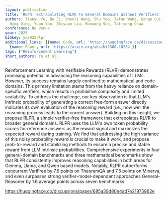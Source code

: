 ```yaml
---
layout: publication
title: 'RLPR: Extrapolating RLVR To General Domains Without Verifiers'
authors: Tianyu Yu, Bo Ji, Shouli Wang, Shu Yao, Zefan Wang, Ganqu Cui, Lifan Yuan,
  Ning Ding, Yuan Yao, Zhiyuan Liu, Maosong Sun, Tat-seng Chua
conference: No Venue
year: 2025
bibkey: yu2025rlpr
additional_links: [{name: Code, url: 'https://huggingface.co/discussions/paper/685a39d80e4ad7e21975862e'},
  {name: Paper, url: 'https://arxiv.org/abs/hf2506.18254'}]
tags: ["Reinforcement Learning"]
short_authors: Yu et al.
---
```

Reinforcement Learning with Verifiable Rewards (RLVR) demonstrates promising potential in advancing the reasoning capabilities of LLMs. However, its success remains largely confined to mathematical and code domains. This primary limitation stems from the heavy reliance on domain-specific verifiers, which results in prohibitive complexity and limited scalability. To address the challenge, our key observation is that LLM's intrinsic probability of generating a correct free-form answer directly indicates its own evaluation of the reasoning reward (i.e., how well the reasoning process leads to the correct answer). Building on this insight, we propose RLPR, a simple verifier-free framework that extrapolates RLVR to broader general domains. RLPR uses the LLM's own token probability scores for reference answers as the reward signal and maximizes the expected reward during training. We find that addressing the high variance of this noisy probability reward is crucial to make it work, and propose prob-to-reward and stabilizing methods to ensure a precise and stable reward from LLM intrinsic probabilities. Comprehensive experiments in four general-domain benchmarks and three mathematical benchmarks show that RLPR consistently improves reasoning capabilities in both areas for Gemma, Llama, and Qwen based models. Notably, RLPR outperforms concurrent VeriFree by 7.6 points on TheoremQA and 7.5 points on Minerva, and even surpasses strong verifier-model-dependent approaches General-Reasoner by 1.6 average points across seven benchmarks.

https://huggingface.co/discussions/paper/685a39d80e4ad7e21975862e
